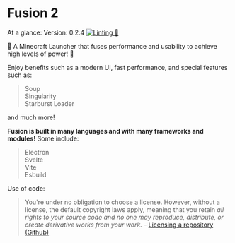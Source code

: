 # Fusion 2

At a glance:
Version: 0.2.4
[![Linting 🧹](https://github.com/AarushX/Fusion/actions/workflows/lint.yml/badge.svg)](https://github.com/AarushX/Fusion/actions/workflows/lint.yml)

🚀 A Minecraft Launcher that fuses performance and usability to achieve high levels of power! 🚀

Enjoy benefits such as a modern UI, fast performance, and special features such as:

> Soup\
> Singularity\
> Starburst Loader

and much more!

**Fusion is built in many languages and with many frameworks and modules!** Some include:

> Electron\
> Svelte\
> Vite\
> Esbuild

Use of code:

> You're under no obligation to choose a license. However, without a license, the default copyright laws apply, meaning that you retain _all rights to your source code and no one may reproduce, distribute, or create derivative works from your work._ \- [Licensing a repository (Github)](https://docs.github.com/en/repositories/managing-your-repositorys-settings-and-features/customizing-your-repository/licensing-a-repository#choosing-the-right-license)
